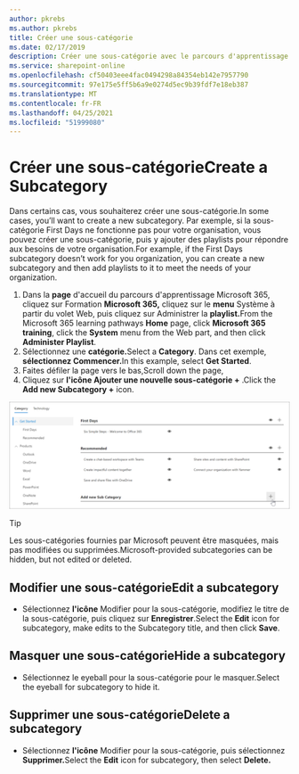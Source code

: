 ```yaml
---
author: pkrebs
ms.author: pkrebs
title: Créer une sous-catégorie
ms.date: 02/17/2019
description: Créer une sous-catégorie avec le parcours d'apprentissage
ms.service: sharepoint-online
ms.openlocfilehash: cf50403eee4fac0494298a84354eb142e7957790
ms.sourcegitcommit: 97e175e5ff5b6a9e0274d5ec9b39fdf7e18eb387
ms.translationtype: MT
ms.contentlocale: fr-FR
ms.lasthandoff: 04/25/2021
ms.locfileid: "51999080"
---
```

# <a name="create-a-subcategory"></a><span data-ttu-id="c5349-103">Créer une sous-catégorie</span><span class="sxs-lookup"><span data-stu-id="c5349-103">Create a Subcategory</span></span> 
<span data-ttu-id="c5349-104">Dans certains cas, vous souhaiterez créer une sous-catégorie.</span><span class="sxs-lookup"><span data-stu-id="c5349-104">In some cases, you’ll want to create a new subcategory.</span></span> <span data-ttu-id="c5349-105">Par exemple, si la sous-catégorie First Days ne fonctionne pas pour votre organisation, vous pouvez créer une sous-catégorie, puis y ajouter des playlists pour répondre aux besoins de votre organisation.</span><span class="sxs-lookup"><span data-stu-id="c5349-105">For example, if the First Days subcategory doesn’t work for you organization, you can create a new subcategory and then add playlists to it to meet the needs of your organization.</span></span> 

1. <span data-ttu-id="c5349-106">Dans la **page** d'accueil du parcours d'apprentissage Microsoft 365, cliquez sur Formation **Microsoft 365,** cliquez sur le **menu** Système à partir du volet Web, puis cliquez sur Administrer la **playlist.**</span><span class="sxs-lookup"><span data-stu-id="c5349-106">From the Microsoft 365 learning pathways **Home** page, click **Microsoft 365 training**, click the **System** menu from the Web part, and then click **Administer Playlist**.</span></span> 
2. <span data-ttu-id="c5349-107">Sélectionnez une **catégorie.**</span><span class="sxs-lookup"><span data-stu-id="c5349-107">Select a **Category**.</span></span> <span data-ttu-id="c5349-108">Dans cet exemple, **sélectionnez Commencer.**</span><span class="sxs-lookup"><span data-stu-id="c5349-108">In this example, select **Get Started**.</span></span>  
3. <span data-ttu-id="c5349-109">Faites défiler la page vers le bas,</span><span class="sxs-lookup"><span data-stu-id="c5349-109">Scroll down the page,</span></span> 
3. <span data-ttu-id="c5349-110">Cliquez sur **l'icône Ajouter une nouvelle sous-catégorie +** .</span><span class="sxs-lookup"><span data-stu-id="c5349-110">Click the **Add new Subcategory +** icon.</span></span>  

![cg-newsubcategory.png](media/cg-newsubcategory.png)

> [!TIP]
> <span data-ttu-id="c5349-112">Les sous-catégories fournies par Microsoft peuvent être masquées, mais pas modifiées ou supprimées.</span><span class="sxs-lookup"><span data-stu-id="c5349-112">Microsoft-provided subcategories can be hidden, but not edited or deleted.</span></span> 

## <a name="edit-a-subcategory"></a><span data-ttu-id="c5349-113">Modifier une sous-catégorie</span><span class="sxs-lookup"><span data-stu-id="c5349-113">Edit a subcategory</span></span>
- <span data-ttu-id="c5349-114">Sélectionnez **l'icône** Modifier pour la sous-catégorie, modifiez le titre de la sous-catégorie, puis cliquez sur **Enregistrer**.</span><span class="sxs-lookup"><span data-stu-id="c5349-114">Select the **Edit** icon for subcategory, make edits to the Subcategory title, and then click **Save**.</span></span>

## <a name="hide-a-subcategory"></a><span data-ttu-id="c5349-115">Masquer une sous-catégorie</span><span class="sxs-lookup"><span data-stu-id="c5349-115">Hide a subcategory</span></span>
- <span data-ttu-id="c5349-116">Sélectionnez le eyeball pour la sous-catégorie pour le masquer.</span><span class="sxs-lookup"><span data-stu-id="c5349-116">Select the eyeball for subcategory to hide it.</span></span> 

## <a name="delete-a-subcategory"></a><span data-ttu-id="c5349-117">Supprimer une sous-catégorie</span><span class="sxs-lookup"><span data-stu-id="c5349-117">Delete a subcategory</span></span>
- <span data-ttu-id="c5349-118">Sélectionnez **l'icône** Modifier pour la sous-catégorie, puis sélectionnez **Supprimer.**</span><span class="sxs-lookup"><span data-stu-id="c5349-118">Select the **Edit** icon for subcategory, then select **Delete.**</span></span> 
